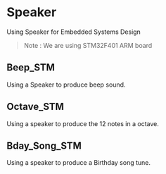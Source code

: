 # Speaker
 Using Speaker for Embedded Systems Design  
 > Note : We are using STM32F401 ARM board  

 ## Beep_STM  
 Using a Speaker to produce beep sound.  

 ## Octave_STM  
 Using a speaker to produce the 12 notes in a octave.  

 ## Bday_Song_STM  
 Using a speaker to produce a Birthday song tune.  
